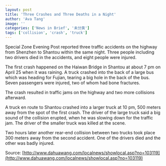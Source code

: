 ```yaml
---
layout: post
title: 'Three Crashes and Three Deaths in a Night'
author: 'Ava Tang'
image: ''
categories: ['News in Brief', '未分类']
tags: ['collision', 'crash', 'truck']
---
```


Special Zone Evening Post reported three traffic accidents on the highway from Shenzhen to Shantou within the same night. Three people including two drivers died in the accidents, and eight people were injured.

The first crash happened on the Haiwan Bridge in Shantou at about 7 pm on April 25 when it was raining. A truck crashed into the back of a large bus which was heading for Fujian, tearing a big hole in the back of the bus. Seven passengers were injured, two of whom had bone fractures.

The crash resulted in traffic jams on the highway and two more collisions afterward.

A truck en route to Shantou crashed into a larger truck at 10 pm, 500 meters away from the spot of the first crash. The driver of the large truck said a big sound of the collision erupted, when he was slowing down for the traffic jam. The driver of the smaller truck was killed at the scene.

Two hours later another rear-end collision between two trucks took place 300 meters away from the second accident. One of the drivers died and the other was badly injured.

Source: [http://www.dahuawang.com/localnews/showlocal.asp?no=103119](http://www.dahuawang.com/localnews/showlocal.asp?no=103119)